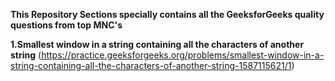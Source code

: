**This Repository Sections specially contains all the GeeksforGeeks quality questions from top MNC's**

**1.Smallest window in a string containing all the characters of another string**
(https://practice.geeksforgeeks.org/problems/smallest-window-in-a-string-containing-all-the-characters-of-another-string-1587115621/1)
